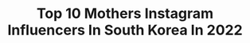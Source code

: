---
title: Top 10 Mothers Instagram Influencers In South Korea In 2022
description: >-
  Find top mothers Instagram influencers in South Korea in 2022. Most popular hashtags: #mother #dhaka #throwback.
platform: Instagram
hits: 53
text_top: See the top-rated Instagram influencers on inBeat.
text_bottom: Our platform aggregates 53 Instagram influencers like this in South Korea for you to pitch.
profiles:
  - username: "txxmini"
    fullname: >-
      TAEMIN PARK🇰🇷
    bio: >-
      GOST🇰🇷(Mother) BANANAS🇫🇷 NEXT🇺🇸 NEXT🇬🇧 Elite🇮🇹
    location: "South Korea"
    followers: 100160
    engagement: 599
    commentsToLikes: 0.005927
    id: ck0w0m09uevqr0i19vacxsnib
    verified: false
    hashtags: "#fendi, #fendiss21, #fendifamily, #fxdls"
  - username: "tomazhurkina"
    fullname: >-
      ЖИЗНЬ МОДЕЛИ В КОРЕЕ 🇰🇷
    bio: >-
      ЧЕСТНО О: 💉Пластике 🤵🏻Бывших 👜Моде 🧠Психотерапии 👠Моделинге ⠀ ADDICTED TO JOKES, COFFEE & CHICKEN ⠀ Mother of d̶r̶a̶g̶o̶n̶s̶🐉dogs🐶 •INST+YOUTUBE•
    location: "South Korea"
    followers: 44449
    engagement: 145
    commentsToLikes: 0.044595
    id: ck5ckabwjwgr80i119m5foyon
    verified: false
    hashtags: "#cavalierkingcharlesspaniel, #cklifefeatures, #cavaliercommunity"
  - username: "sasha_yugay"
    fullname: >-
      Sasha Yu
    bio: >-
      Lifestyle & motherhood 🥰 Married 💍 @05era ♥️ Mom of @danieltheoblachko ☁️ Co-founder of @momsbox.kz 🤗📦
    location: "South Korea"
    followers: 149934
    engagement: 872
    commentsToLikes: 0.026526
    id: ck15tmuc8iv3g0i19dzwe1tmn
    verified: false
    hashtags: "#collegien, #turning2soon, #pomdapi"
  - username: "lego_heavy_industries"
    fullname: >-
      lego_heavy_industries
    bio: >-
      I love you mother. 1950.10.07~2020.10.10
    location: "South Korea"
    followers: 9354
    engagement: 1104
    commentsToLikes: 0.006625
    id: ckaotw6lfxrv20i78gvbnst5n
    verified: false
    hashtags: "#afol, #brick, #legomoc, #dread"
  - username: "lovelypeachesmusic100"
    fullname: >-
      Peaches 💖
    bio: >-
      19 💖 Only Accounts @lovelypeaches4ever.1000, @lovelypeaches4ever_2001 💖 Proud Mother Of A Beautiful Baby Girl 💖 God 1st🙏🏻
    location: "South Korea"
    followers: 1026552
    engagement: 198
    commentsToLikes: 0.044890
    id: ck6tohfo7e3rl0j7118qz1deg
    verified: true
    hashtags: "#peachlings, #yousobad, #whitebugs, #13inch"
  - username: "dasomhahn"
    fullname: >-
      Dasom Han
    bio: >-
      creative direction / photography @dadaismclub @dada.service and @mother.media @mother.studios.co
    location: "South Korea"
    followers: 37445
    engagement: 257
    commentsToLikes: 0.006856
    id: ck5btk75gg42w0i112fycp66u
    verified: false
    hashtags: "#nike, #challengeaccepted, #womensupportingwomen, #hyukoh"
  - username: "kingmck"
    fullname: >-
      K̸I̸N̸G̸M̸C̸K̸
    bio: >-
      +82 Φ J̸O̸I̸N̸T̸H̸E̸D̸D̸N̸D̸M̸V̸M̸T̸ Φ K̸I̸L̸O̸1K̸G̸ @pluseighttwo @ddndmvmt @seoultoinfinity @mother.media 🌹 $ ♡ ₩ ∞ ¥ 🌹
    location: "South Korea"
    followers: 28851
    engagement: 144
    commentsToLikes: 0.018984
    id: ck5pyu4lgxth70i119ugcbvsj
    verified: false
    hashtags: "#tma2, #aiaiaiaudio, #teamsquarius, #jointheddndmvmt"
  - username: "solshine_y_mama"
    fullname: >-
      Sol & Mamá +1(Dec. 2020)
    bio: >-
      📸/📽 Toddler & mama adventures in squares! SOL is 🇰🇷 🇺🇸 🇬🇹 📍South Korea ❤ California
    location: "South Korea"
    followers: 7199
    engagement: 300
    commentsToLikes: 0.178005
    id: ck6u6ehumf4u10j71c8olyd7v
    verified: false
    hashtags: "#bigsister2020, #adventureswithchildren, #vidaencorea, #mylittlesunshine"
  - username: "starettoday"
    fullname: >-
      ETtoday星光雲
    bio: >-
      📰娛樂新聞/Entertainment 🇰🇷韓娛親辜 @etkoreastar - 📱星光雲App下載GO！👇🏻
    location: "South Korea"
    followers: 467523
    engagement: 115
    commentsToLikes: 0.005971
    id: ck0uax6cbdcr00i19dwmcntsv
    verified: true
    hashtags: "#ettoday, #etmovie, #singer, #mothersday"
  - username: "tinazahan"
    fullname: >-
      티나  Tina Zahan
    bio: >-
      🇸🇬 🇧🇩 Law student with love for multi-culture. Founder of BD K-Family (the first and only Korean Cultural community of BD) My Facebook Page ⇊
    location: "South Korea"
    followers: 8791
    engagement: 1087
    commentsToLikes: 0.026992
    id: ck9wejs8okky30j781bxnkods
    verified: false
    hashtags: "#blonde, #asian, #dhaka, #rubywoo"
---